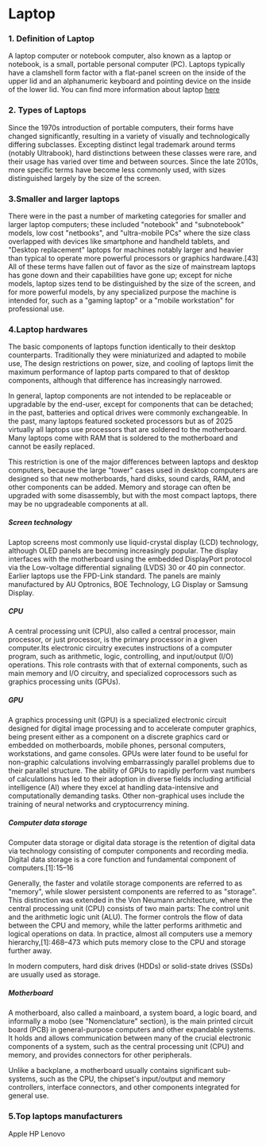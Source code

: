 # Laptop
### 1. Definition of Laptop
A laptop computer or notebook computer, also known as a laptop or notebook, is a small, portable personal computer (PC). Laptops typically have a clamshell form factor with a flat-panel screen on the inside of the upper lid and an alphanumeric keyboard and pointing device on the inside of the lower lid.
You can find more information about laptop [here](https://en.wikipedia.org/wiki/Laptop#Hardware)
### 2. Types of Laptops
Since the 1970s introduction of portable computers, their forms have changed significantly, resulting in a variety of visually and technologically differing subclasses. Excepting distinct legal trademark around terms (notably Ultrabook), hard distinctions between these classes were rare, and their usage has varied over time and between sources. Since the late 2010s, more specific terms have become less commonly used, with sizes distinguished largely by the size of the screen.

### 3.Smaller and larger laptops
There were in the past a number of marketing categories for smaller and larger laptop computers; these included "notebook" and "subnotebook" models, low cost "netbooks", and "ultra-mobile PCs" where the size class overlapped with devices like smartphone and handheld tablets, and "Desktop replacement" laptops for machines notably larger and heavier than typical to operate more powerful processors or graphics hardware.[43] All of these terms have fallen out of favor as the size of mainstream laptops has gone down and their capabilities have gone up; except for niche models, laptop sizes tend to be distinguished by the size of the screen, and for more powerful models, by any specialized purpose the machine is intended for, such as a "gaming laptop" or a "mobile workstation" for professional use.
### 4.Laptop hardwares
The basic components of laptops function identically to their desktop counterparts. Traditionally they were miniaturized and adapted to mobile use, The design restrictions on power, size, and cooling of laptops limit the maximum performance of laptop parts compared to that of desktop components, although that difference has increasingly narrowed.

In general, laptop components are not intended to be replaceable or upgradable by the end-user, except for components that can be detached; in the past, batteries and optical drives were commonly exchangeable. In the past, many laptops featured socketed processors but as of 2025 virtually all laptops use processors that are soldered to the motherboard. Many laptops come with RAM that is soldered to the motherboard and cannot be easily replaced.

This restriction is one of the major differences between laptops and desktop computers, because the large "tower" cases used in desktop computers are designed so that new motherboards, hard disks, sound cards, RAM, and other components can be added. Memory and storage can often be upgraded with some disassembly, but with the most compact laptops, there may be no upgradeable components at all.
##### Screen technology
Laptop screens most commonly use liquid-crystal display (LCD) technology, although OLED panels are becoming increasingly popular. The display interfaces with the motherboard using the embedded DisplayPort protocol via the Low-voltage differential signaling (LVDS) 30 or 40 pin connector. Earlier laptops use the FPD-Link standard. The panels are mainly manufactured by AU Optronics, BOE Technology, LG Display or Samsung Display.
##### CPU
A central processing unit (CPU), also called a central processor, main processor, or just processor, is the primary processor in a given computer.Its electronic circuitry executes instructions of a computer program, such as arithmetic, logic, controlling, and input/output (I/O) operations. This role contrasts with that of external components, such as main memory and I/O circuitry, and specialized coprocessors such as graphics processing units (GPUs).
##### GPU
A graphics processing unit (GPU) is a specialized electronic circuit designed for digital image processing and to accelerate computer graphics, being present either as a component on a discrete graphics card or embedded on motherboards, mobile phones, personal computers, workstations, and game consoles. GPUs were later found to be useful for non-graphic calculations involving embarrassingly parallel problems due to their parallel structure. The ability of GPUs to rapidly perform vast numbers of calculations has led to their adoption in diverse fields including artificial intelligence (AI) where they excel at handling data-intensive and computationally demanding tasks. Other non-graphical uses include the training of neural networks and cryptocurrency mining.
##### Computer data storage
Computer data storage or digital data storage is the retention of digital data via technology consisting of computer components and recording media. Digital data storage is a core function and fundamental component of computers.[1]: 15–16 

Generally, the faster and volatile storage components are referred to as "memory", while slower persistent components are referred to as "storage". This distinction was extended in the Von Neumann architecture, where the central processing unit (CPU) consists of two main parts: The control unit and the arithmetic logic unit (ALU). The former controls the flow of data between the CPU and memory, while the latter performs arithmetic and logical operations on data. In practice, almost all computers use a memory hierarchy,[1]: 468–473  which puts memory close to the CPU and storage further away.

In modern computers, hard disk drives (HDDs) or solid-state drives (SSDs) are usually used as storage.
##### Motherboard
A motherboard, also called a mainboard, a system board, a logic board, and informally a mobo (see "Nomenclature" section), is the main printed circuit board (PCB) in general-purpose computers and other expandable systems. It holds and allows communication between many of the crucial electronic components of a system, such as the central processing unit (CPU) and memory, and provides connectors for other peripherals.

Unlike a backplane, a motherboard usually contains significant sub-systems, such as the CPU, the chipset's input/output and memory controllers, interface connectors, and other components integrated for general use.
### 5.Top laptops manufacturers
Apple
HP
Lenovo
